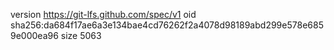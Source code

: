 version https://git-lfs.github.com/spec/v1
oid sha256:da684f17ae6a3e134bae4cd76262f2a4078d98189abd299e578e6859e000ea96
size 5063
